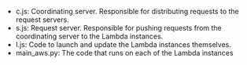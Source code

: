  - c.js: Coordinating server.  Responsible for distributing requests to the request servers.
 - s.js: Request server.  Responsible for pushing requests from the coordinating server to the Lambda instances.
 - l.js: Code to launch and update the Lambda instances themselves.
 - main_aws.py: The code that runs on each of the Lambda instances
